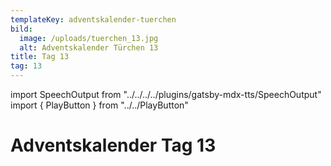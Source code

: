 ```yaml
---
templateKey: adventskalender-tuerchen
bild:
  image: /uploads/tuerchen_13.jpg
  alt: Adventskalender Türchen 13
title: Tag 13
tag: 13
---
```


import SpeechOutput from "../../../../plugins/gatsby-mdx-tts/SpeechOutput"
import { PlayButton } from "../../PlayButton"

<SpeechOutput id="adventskalender-tag-13" customPlayButton={PlayButton}>

# Adventskalender Tag 13

</SpeechOutput>

